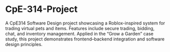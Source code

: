 # CpE-314-Project
A CpE314 Software Design project showcasing a Roblox-inspired system for trading virtual pets and items. Features include secure trading, bidding, chat, and inventory management. Applied in the “Grow a Garden” case study, this project demonstrates frontend–backend integration and software design principles.
